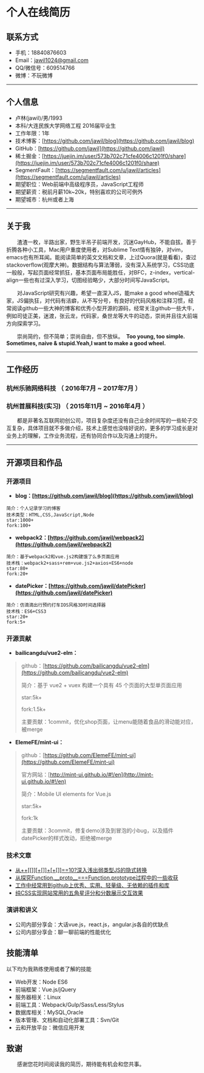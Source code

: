 # 个人在线简历
## 联系方式

- 手机：18840876603
- Email：jawil1024@gmail.com
- QQ/微信号：609514766
- 微博：不玩微博

---

## 个人信息

 - 卢林(jawil)/男/1993 
 - 本科/大连民族大学网络工程 2016届毕业生
 - 工作年限：1年
 - 技术博客：[https://github.com/jawil/blog](https://github.com/jawil/blog)
 - GitHub：[https://github.com/jawil](https://github.com/jawil)
 - 稀土掘金：[https://juejin.im/user/573b702c71cfe4006c1201f0/share](https://juejin.im/user/573b702c71cfe4006c1201f0/share)
 - SegmentFault：[https://segmentfault.com/u/jawil/articles](https://segmentfault.com/u/jawil/articles)
 - 期望职位：Web前端中高级程序员，JavaScript工程师
 - 期望薪资：税前月薪10k~20k，特别喜欢的公司可例外
 - 期望城市：杭州或者上海

---

## 关于我
　　渣渣一枚，半路出家，野生半吊子前端开发，沉迷GayHub，不能自拔。善于折腾各种小工具，Mac用户重度使用者，对Sublime Text情有独钟，对vim，emacs也有所耳闻。能阅读简单的英文文档和文章，上过Quora(就是看看)，查过stackoverflow(观摩大神)。数据结构与算法薄弱，没有深入系统学习，CSS功底一般般，写起页面经常抓狂，基本页面布局能胜任，对BFC，z-index，vertical-align一些也有过深入学习，切图经验略少，大部分时间写JavaScript。

　　对JavaScript研究有兴趣，希望一直深入JS，能make a good wheel造福大家，JS偏执狂，对代码有洁癖，从不写分号，有良好的代码风格和注释习惯，经常阅读github一些大神的博客和优秀小型开源的源码，经常关注github一些大牛，例如司徒正美，迷渡，张云龙，代码家，桑世龙等大牛的动态，崇尚并且往大前端方向探索学习。

　　崇尚简约，但不简单；崇尚自由，但不放纵。 
**Too young, too simple. Sometimes, naive & stupid.Yeah,I want to make a good wheel.**

---


## 工作经历

### 杭州乐驰网络科技 （ 2016年7月 ~ 2017年7月 ）

### 杭州首展科技(实习) （ 2015年11月 ~ 2016年4月 ）

　　都是非著名互联网初创公司，项目复杂度还没有自己业余时间写的一些轮子交互复杂，具体项目就不多做介绍，技术上感觉也没啥好说的，更多的学习成长是对业务上的理解，工作业务流程，还有协同合作以及沟通上的提升。

---

## 开源项目和作品

### 开源项目

 - **blog：[https://github.com/jawil/blog](https://github.com/jawil/blog)**
  
 ```
 简介：个人记录学习的博客 
 技术类型：HTML,CSS,JavaScript,Node
 star:1000+  
 fork:100+
 ```
 - **webpack2：[https://github.com/jawil/webpack2](https://github.com/jawil/webpack2)**
 
 ```
 简介：基于webpack2和vue.js2构建饿了么多页面应用
 技术栈：webpack2+sass+rem+vue.js2+axios+ES6+node
 star:80+ 
 fork:20+
 ```
 
 - **datePicker：[https://github.com/jawil/datePicker](https://github.com/jawil/datePicker)**
 
 ```
 简介：仿滴滴出行预约打车IOS风格3D时间选择器
 技术栈：ES6+CSS3
 star:20+ 
 fork:5+
 ```
 
### 开源贡献
 - **bailicangdu/vue2-elm：**
 
>github：[https://github.com/bailicangdu/vue2-elm](https://github.com/bailicangdu/vue2-elm)
>
>简介：基于 vue2 + vuex 构建一个具有 45 个页面的大型单页面应用
>
>star:5k+
>
>fork:1.5k+
>
>主要贡献：1commit，优化shop页面，让menu能随着食品的滑动能对应，被merge

 - **ElemeFE/mint-ui：**
 
>github：[https://github.com/ElemeFE/mint-ui](https://github.com/ElemeFE/mint-ui)
>
>官方网站：[http://mint-ui.github.io/#!/en](http://mint-ui.github.io/#!/en)
>
>简介：Mobile UI elements for Vue.js
>
>star:5k+
>
>fork:1k
>
>主要贡献：3commit，修复demo涉及到冒泡的小bug，以及插件datePicker的样式改动，拒绝被merge
 
 

### 技术文章
- [从++\[\[\]\][+\[\]]+\[+\[\]\]==10?深入浅出弱类型JS的隐式转换](https://github.com/jawil/blog/issues/5)
- [从探究Function.\_\_proto\_\_===Function.prototype过程中的一些收获](https://github.com/jawil/blog/issues/13)
- [工作中经常用到github上优秀、实用、轻量级、无依赖的插件和库](https://github.com/jawil/blog/issues/10)
- [纯CSS实现网站常用的五角星评分和分数展示交互效果](https://github.com/jawil/blog/issues/8)


### 演讲和讲义
- 公司内部分享会：大话vue.js，react.js，angular.js各自的优缺点
- 公司内部分享会：聊一聊前端的性能优化

## 技能清单
以下均为我熟练使用或者了解的技能

- Web开发：Node ES6
- 前端框架：Vue.js/jQuery
- 服务器相关：Linux
- 前端工具：Webpack/Gulp/Sass/Less/Stylus
- 数据库相关：MySQL,Oracle
- 版本管理、文档和自动化部署工具：Svn/Git
- 云和开放平台：微信应用开发


## 致谢
　　感谢您花时间阅读我的简历，期待能有机会和您共事。





